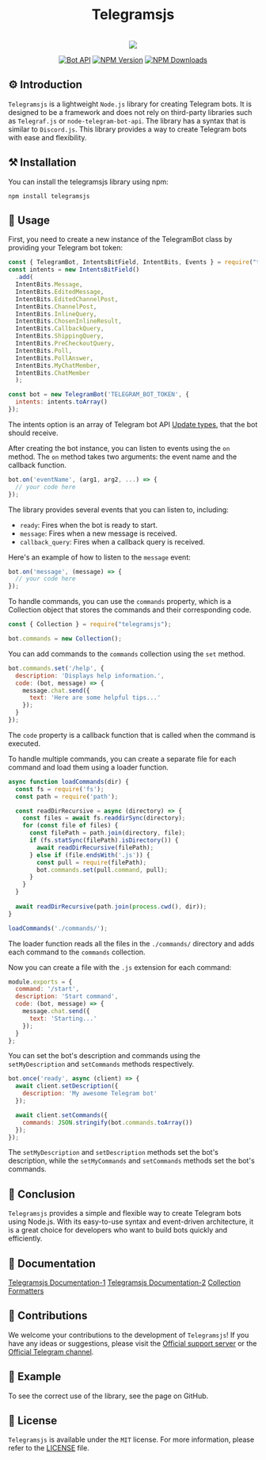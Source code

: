 <div style="text-align: center;">
   <h1>Telegramsjs</h1><br>
   <image src="https://raw.githubusercontent.com/Sempai-07/Telegramsjs/main/docs/avatar.png"><br>
   
   [![Bot API](https://img.shields.io/badge/Bot%20API-v.6.7-00aced.svg?style=flat-square&logo=telegram)](https://core.telegram.org/bots/api)
   [![NPM Version](https://img.shields.io/npm/v/telegramsjs.svg?maxAge=3600)](https://www.npmjs.com/package/telegramsjs)
   [![NPM Downloads](https://img.shields.io/npm/dt/telegramsjs.svg?maxAge=3600)](https://www.npmjs.com/package/telegramsjs)
   </div>

## ⚙️ Introduction
`Telegramsjs` is a lightweight `Node.js` library for creating Telegram bots. It is designed to be a framework and does not rely on third-party libraries such as `Telegraf.js` or `node-telegram-bot-api`. The library has a syntax that is similar to `Discord.js`. This library provides a way to create Telegram bots with ease and flexibility.

## ⚒️ Installation
You can install the telegramsjs library using npm:
```
npm install telegramsjs
```

## 📙 Usage
First, you need to create a new instance of the TelegramBot class by providing your Telegram bot token:

```javascript
const { TelegramBot, IntentsBitField, IntentBits, Events } = require("telegramsjs");
const intents = new IntentsBitField()
  .add(
  IntentBits.Message,
  IntentBits.EditedMessage,
  IntentBits.EditedChannelPost,
  IntentBits.ChannelPost,
  IntentBits.InlineQuery,
  IntentBits.ChosenInlineResult,
  IntentBits.CallbackQuery,
  IntentBits.ShippingQuery,
  IntentBits.PreCheckoutQuery,
  IntentBits.Poll,
  IntentBits.PollAnswer, 
  IntentBits.MyChatMember, 
  IntentBits.ChatMember
  );

const bot = new TelegramBot('TELEGRAM_BOT_TOKEN', {
  intents: intents.toArray()
});
```

The intents option is an array of Telegram bot API [Update types](https://core.telegram.org/bots/api#getupdates), that the bot should receive.

After creating the bot instance, you can listen to events using the `on` method. The `on` method takes two arguments: the event name and the callback function.

```javascript
bot.on('eventName', (arg1, arg2, ...) => {
  // your code here
});
```

The library provides several events that you can listen to, including:

- `ready`: Fires when the bot is ready to start.
- `message`: Fires when a new message is received.
- `callback_query`: Fires when a callback query is received.

Here's an example of how to listen to the `message` event:

```javascript
bot.on('message', (message) => {
  // your code here
});
```

To handle commands, you can use the `commands` property, which is a Collection object that stores the commands and their corresponding code.

```javascript
const { Collection } = require("telegramsjs");

bot.commands = new Collection();
```

You can add commands to the `commands` collection using the `set` method.

```javascript
bot.commands.set('/help', {
  description: 'Displays help information.',
  code: (bot, message) => {
    message.chat.send({
      text: 'Here are some helpful tips...'
    });
  }
});
```

The `code` property is a callback function that is called when the command is executed.

To handle multiple commands, you can create a separate file for each command and load them using a loader function.

```javascript
async function loadCommands(dir) {
  const fs = require('fs');
  const path = require('path');

  const readDirRecursive = async (directory) => {
    const files = await fs.readdirSync(directory);
    for (const file of files) {
      const filePath = path.join(directory, file);
      if (fs.statSync(filePath).isDirectory()) {
        await readDirRecursive(filePath);
      } else if (file.endsWith('.js')) {
        const pull = require(filePath);
        bot.commands.set(pull.command, pull);
      }
    }
  }
  
  await readDirRecursive(path.join(process.cwd(), dir));
}

loadCommands('./commands/');
```

The loader function reads all the files in the `./commands/` directory and adds each command to the `commands` collection.

Now you can create a file with the `.js` extension for each command:

```javascript
module.exports = {
  command: '/start',
  description: 'Start command',
  code: (bot, message) => {
    message.chat.send({
      text: 'Starting...'
    });
  }
};
```

You can set the bot's description and commands using the `setMyDescription` and `setCommands` methods respectively.

```javascript
bot.once('ready', async (client) => {
  await client.setDescription({
    description: 'My awesome Telegram bot'
  });

  await client.setCommands({
    commands: JSON.stringify(bot.commands.toArray())
  });
});
```

The `setMyDescription` and `setDescription` methods set the bot's description, while the `setMyCommands` and `setCommands` methods set the bot's commands.

## 🎃 Conclusion
`Telegramsjs` provides a simple and flexible way to create Telegram bots using Node.js. With its easy-to-use syntax and event-driven architecture, it is a great choice for developers who want to build bots quickly and efficiently.

## 📖 Documentation
[Telegramsjs Documentation-1](https://github.com/Sempai-07/Telegramsjs/tree/main/docs)
[Telegramsjs Documentation-2](https://github.com/Sempai-07/Telegramsjs/blob/main/documentation.md)
[Collection](https://telegram-ts-collection.surge.sh/)
[Formatters](https://telegram-ts-formatters.surge.sh/)

## 🎒 Contributions
We welcome your contributions to the development of `Telegramsjs`! If you have any ideas or suggestions, please visit the [Official support server](https://discord.gg/j8G7jhHMbs) or the [Official Telegram channel](https://t.me/sempaika_telegrams_js).

## 📒 Example 
To see the correct use of the library, see the page on GitHub.

## 🧾 License
`Telegramsjs` is available under the `MIT` license. For more information, please refer to the [LICENSE](https://github.com/Sempai-07/Telegramsjs/blob/main/LICENSE) file.